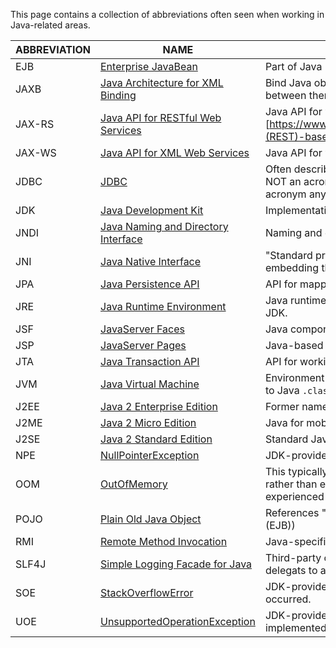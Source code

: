 This page contains a collection of abbreviations often seen when working in Java-related areas.

ABBREVIATION | NAME | ADDITIONAL NOTES
------------ | ---- | ----------------
EJB | [Enterprise JavaBean](https://www.javaworld.com/article/3432125/what-is-ejb-the-evolution-of-enterprise-javabeans.html) | Part of Java EE
JAXB | [Java Architecture for XML Binding](https://docs.oracle.com/javase/tutorial/jaxb/intro/index.html) | Bind Java objects to underlying XML for marshalling and unmarshalling between them.
JAX-RS | [Java API for RESTful Web Services](https://docs.oracle.com/javaee/6/tutorial/doc/giepu.html) | Java API for working with [https://www.ics.uci.edu/~fielding/pubs/dissertation/rest_arch_style.htm](REST)-based web services.
JAX-WS | [Java API for XML Web Services](https://javaee.github.io/metro-jax-ws/) | Java API for working with web services that are [SOAP](https://www.journaldev.com/9131/soap-webservices-in-java-example-eclipse)/[WSDL](https://crunchify.com/basic-wsdl-structure-understanding-wsdl-explained/)-based.
JDBC | [JDBC](https://www.oracle.com/technetwork/java/javase/jdbc/index.html) | Often described as "Java Database Connectivity", "JDBC" is technically NOT an acronym and is a [trademarked name](https://www.cis.upenn.edu/~bcpierce/courses/629/jdkdocs/guide/jdbc/getstart/intro.doc.html), but it's widely used as an acronym anyway.
JDK | [Java Development Kit](https://en.wikipedia.org/wiki/Java_Development_Kit) | Implementation of the Java SE platform.
JNDI | [Java Naming and Directory Interface](https://docs.oracle.com/javase/tutorial/jndi/overview/index.html) | Naming and directory support for Java applications.
JNI | [Java Native Interface](https://docs.oracle.com/javase/8/docs/technotes/guides/jni/index.html) | "Standard programming interface for writing Java native methods and embedding the Java virtual machine into native applications."
JPA | [Java Persistence API](https://javaee.github.io/tutorial/persistence-intro001.html) | API for mapping Java objects to relational data
JRE | [Java Runtime Environment](https://www.javaworld.com/article/3304858/what-is-the-jre-introduction-to-the-java-runtime-environment.html) | Java runtime environment that includes a JVM and at least a portion of a JDK.
JSF | [JavaServer Faces](http://www.javaserverfaces.org/) | Java component-based web framework
JSP | [JavaServer Pages](https://www.oracle.com/technetwork/java/index-jsp-138231.html) | Java-based approach to generating web pages
JTA | [Java Transaction API](https://www.oracle.com/technetwork/java/javaee/jta/index.html) | API for working with transactions and a distributed transaction manager.
JVM | [Java Virtual Machine](https://en.wikipedia.org/wiki/Java_virtual_machine) | Environment in which Java (and other languages supporting compilation to Java `.class` files) applications can be executed.
J2EE | [Java 2 Enterprise Edition](https://www.oracle.com/java/technologies/java-ee-glance.html) | Former name for Java EE
J2ME | [Java 2 Micro Edition](https://www.oracle.com/java/technologies/javameoverview.html) | Java for mobile devices and embedded applications.
J2SE | [Java 2 Standard Edition](https://www.oracle.com/technetwork/java/javase/overview/index.html) | Standard Java (as opposed to J2EE or Java EE)
NPE | [NullPointerException](https://docs.oracle.com/en/java/javase/13/docs/api/java.base/java/lang/NullPointerException.html) | JDK-provided exception typically indicating attempt to dereference `null`
OOM | [OutOfMemory](https://docs.oracle.com/en/java/javase/13/docs/api/java.base/java/lang/OutOfMemoryError.html) | This typically is referencing the JDK-provided `OutOfMemoryError` (error rather than exception) that indicates the JVM has run out of memory or experienced a similar memory-related error.
POJO | [Plain Old Java Object](https://martinfowler.com/bliki/POJO.html) | References "regular Java class" (as opposed at the time to entity beans (EJB)) 
RMI | [Remote Method Invocation](https://docs.oracle.com/javase/tutorial/rmi/index.html) | Java-specific protocol for communication between two JVMs
SLF4J | [Simple Logging Facade for Java](http://www.slf4j.org/) | Third-party open source library providing a common API for logging that delegats to any of multiple supported logging frameworks.
SOE | [StackOverflowError](https://docs.oracle.com/en/java/javase/13/docs/api/java.base/java/lang/StackOverflowError.html) | JDK-provided error (not exception) indicating a stack overflow has occurred. 
UOE | [UnsupportedOperationException](https://docs.oracle.com/en/java/javase/13/docs/api/java.base/java/lang/UnsupportedOperationException.html) | JDK-provided exception used to indicate when method has not been implemented.
